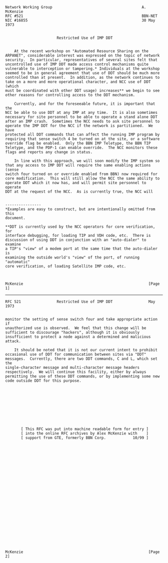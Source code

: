     Network Working Group                                        A. McKenzie
    RFC #521                                                     BBN-NET
    NIC #16855                                                   30 May 1973


                           Restricted Use of IMP DDT


        At the recent workshop on "Automated Resource Sharing on the
    ARPANET", considerable interest was expressed on the topic of network
    security.  In particular, representatives of several sites felt that
    uncontrolled use of IMP DDT made access control mechanisms quite
    vulnerable to interception or tampering.* Individuals at the workshop
    seemed to be in general agreement that use of DDT should be much more
    controlled than at present.  In addition, as the network continues to
    take on a more and more operational character, and NCC use of DDT (which
    must be coordinated with other DDT usage) increases** we begin to see
    other reasons for controlling access to the DDT mechanism.

        Currently, and for the foreseeable future, it is important that the
    NCC be able to use DDT at any IMP at any time.  It is also sometimes
    necessary for site personnel to be able to operate a stand alone DDT
    after an IMP crash.  Sometimes the NCC needs to ask site personnel to
    operate the IMP DDT for the NCC if the network is partitioned.  We have
    protected all DDT commands that can affect the running IMP program by
    requiring that sense switch 4 be turned on at the site, or a software
    override flag be enabled.  Only the BBN IMP Teletype, the BBN TIP
    Teletype, and the PDP-1 can enable override.  The NCC monitors these
    flags and reports any change in status.

        In line with this approach, we will soon modify the IMP system so
    that any access to IMP DDT will require the same enabling actions (sense
    switch four turned on or override enabled from BBN) now required for
    core modification.  This will still allow the NCC the same ability to
    operate DDT which it now has, and will permit site personnel to operate
    DDT at the request of the NCC.  As is currently true, the NCC will


    ----------------
    *Examples are easy to construct, but are intentionally omitted from this
    document.

    **DDT is currently used by the NCC operators for core verification, for
    interface debugging, for loading TIP and VDH code, etc.  There is
    discussion of using DDT in conjunction with an "auto-dialer" to examine
    a TIP's "view" of a modem port at the same time that the auto-dialer is
    examining the outside world's "view" of the port, of running "automatic"
    core verification, of loading Satellite IMP code, etc.



    McKenzie                                                        [Page 1]

------------------------------------------------------------------------

``` newpage
RFC 521                Restricted Use of IMP DDT                May 1973


monitor the setting of sense switch four and take appropriate action if
unauthorized use is observed.  We feel that this change will be
sufficient to discourage "hackers", although it is obviously
insufficient to protect a node against a determined and malicious
attack.

    It should be noted that it is not our current intent to prohibit
occasional use of DDT for communication between sites via "DDT"
messages.  Currently, there are two DDT commands, C and L, which set the
single-character message and multi-character message headers
respectively.  We will continue this facility, either by always
permitting the use of these DDT commands, or by implementing some new
code outside DDT for this purpose.










       [ This RFC was put into machine readable form for entry ]
       [ into the online RFC archives by Alex McKenzie with    ]
       [ support from GTE, formerly BBN Corp.            10/99 ]

























McKenzie                                                        [Page 2]
```
